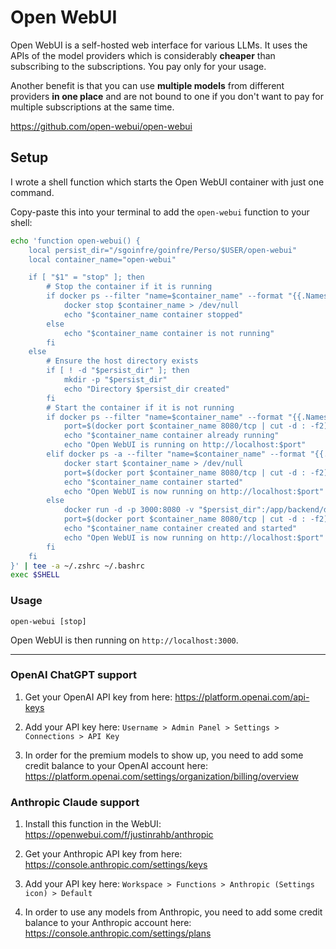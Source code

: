 # Open WebUI

Open WebUI is a self-hosted web interface for various LLMs.
It uses the APIs of the model providers which is considerably **cheaper** than subscribing to the subscriptions. You pay only for your usage.

Another benefit is that you can use **multiple models** from different providers **in one place** and are not bound to one if you don't want to pay for multiple subscriptions at the same time.

https://github.com/open-webui/open-webui

## Setup

I wrote a shell function which starts the Open WebUI container with just one command.

Copy-paste this into your terminal to add the `open-webui` function to your shell:
```bash
echo 'function open-webui() {
    local persist_dir="/sgoinfre/goinfre/Perso/$USER/open-webui"
    local container_name="open-webui"

    if [ "$1" = "stop" ]; then
        # Stop the container if it is running
        if docker ps --filter "name=$container_name" --format "{{.Names}}" | grep -q "^$container_name$"; then
            docker stop $container_name > /dev/null
            echo "$container_name container stopped"
        else
            echo "$container_name container is not running"
        fi
    else
        # Ensure the host directory exists
        if [ ! -d "$persist_dir" ]; then
            mkdir -p "$persist_dir"
            echo "Directory $persist_dir created"
        fi
        # Start the container if it is not running
        if docker ps --filter "name=$container_name" --format "{{.Names}}" | grep -q "^$container_name$"; then
            port=$(docker port $container_name 8080/tcp | cut -d : -f2)
            echo "$container_name container already running"
            echo "Open WebUI is running on http://localhost:$port"
        elif docker ps -a --filter "name=$container_name" --format "{{.Names}}" | grep -q "^$container_name$"; then
            docker start $container_name > /dev/null
            port=$(docker port $container_name 8080/tcp | cut -d : -f2)
            echo "$container_name container started"
            echo "Open WebUI is now running on http://localhost:$port"
        else
            docker run -d -p 3000:8080 -v "$persist_dir":/app/backend/data --name $container_name --restart always ghcr.io/open-webui/open-webui:main > /dev/null
            port=$(docker port $container_name 8080/tcp | cut -d : -f2)
            echo "$container_name container created and started"
            echo "Open WebUI is now running on http://localhost:$port"
        fi
    fi
}' | tee -a ~/.zshrc ~/.bashrc
exec $SHELL
```

### Usage

```
open-webui [stop]
```

Open WebUI is then running on `http://localhost:3000`.

---

### OpenAI ChatGPT support

1. Get your OpenAI API key from here: https://platform.openai.com/api-keys

2. Add your API key here: `Username > Admin Panel > Settings > Connections > API Key`

3. In order for the premium models to show up, you need to add some credit balance to your OpenAI account here: https://platform.openai.com/settings/organization/billing/overview

### Anthropic Claude support

1. Install this function in the WebUI: https://openwebui.com/f/justinrahb/anthropic

2. Get your Anthropic API key from here: https://console.anthropic.com/settings/keys

3. Add your API key here: `Workspace > Functions > Anthropic (Settings icon) > Default`

4. In order to use any models from Anthropic, you need to add some credit balance to your Anthropic account here: https://console.anthropic.com/settings/plans
